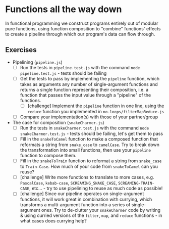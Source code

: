 # Functions all the way down

In functional programming we construct programs entirely out of modular pure functions, using function composition to "combine" functions' effects to create a pipeline through which our program's data can flow through.

## Exercises

- Pipelining (`pipeline.js`)
  - [ ] Run the tests in `pipeline.test.js` with the command `node pipeline.test.js` - tests should be failing
  - [ ] Get the tests to pass by implementing the `pipeline` function, which takes as arguments any number of single-argument functions and returns a single function representing their composition, i.e. a function that passes the input value through a "pipeline" of the functions.
    - [ ] [challenge] Implement the `pipeline` function in one line, using the `reduce` function you implemented in `no-loops/filterMapReduce.js`
  - [ ] Compare your implementation(s) with those of your partner/group

- The case for composition (`snakeCharmer.js`)
  - [ ] Run the tests in `snakeCharmer.test.js` with the command `node snakeCharmer.test.js` - tests should be failing, let's get them to pass
  - [ ] Fill in the `snakeToCamel` function to make a composed function that reformats a string from `snake_case` to `camelCase`. Try to break down the transformation into small functions, then use your `pipeline` function to compose them.
  - [ ] Fill in the `snakeToTrain` function to reformat a string from `snake_case` to `Train-Case`. How much of your code from `snakeToCamel` can you reuse?
  - [ ] [challenge] Write more functions to translate to more cases, e.g. `PascalCase`, `kebab-case`, `SCREAMING_SNAKE_CASE`, `SCREAMING-TRAIN-CASE`, etc... - try to use pipelining to reuse as much code as possible!
  - [ ] [challenge] Since our pipeline operates on single-argument functions, it will work great in combination with currying, which transforms a multi-argument function into a series of single-argument ones. Try to de-clutter your `snakeCharmer` code by writing & using curried versions of the `filter`, `map`, and `reduce` functions - in what cases does currying help?
